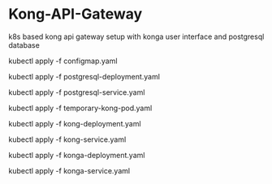 # Kong-API-Gateway
k8s based kong api gateway setup with konga user interface and postgresql database

kubectl apply -f configmap.yaml

kubectl apply -f postgresql-deployment.yaml

kubectl apply -f postgresql-service.yaml

kubectl apply -f temporary-kong-pod.yaml

kubectl apply -f kong-deployment.yaml

kubectl apply -f kong-service.yaml

kubectl apply -f konga-deployment.yaml

kubectl apply -f konga-service.yaml
